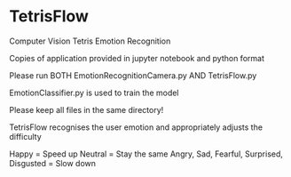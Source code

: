 # TetrisFlow
 Computer Vision Tetris Emotion Recognition

Copies of application provided in jupyter notebook and python format

Please run BOTH EmotionRecognitionCamera.py AND TetrisFlow.py

EmotionClassifier.py is used to train the model

Please keep all files in the same directory!

TetrisFlow recognises the user emotion and appropriately adjusts the difficulty

Happy = Speed up
Neutral = Stay the same
Angry, Sad, Fearful, Surprised, Disgusted = Slow down
